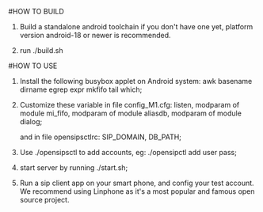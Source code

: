 #HOW TO BUILD
1.  Build a standalone android toolchain if you don't have one yet, platform
    version android-18 or newer is recommended.

2.  run ./build.sh
    
#HOW TO USE
1.  Install the following busybox applet on Android system: 
    awk basename dirname egrep expr mkfifo tail which;

2.  Customize these variable in file config_M1.cfg: 
    listen,
    modparam of module mi_fifo,
    modparam of module aliasdb,
    modparam of module dialog;
    
    and in file opensipsctlrc:
    SIP_DOMAIN,
    DB_PATH;

3.  Use ./opensipsctl to add accounts,
    eg: ./opensipctl add user pass;

4.  start server by running ./start.sh;

5.  Run a sip client app on your smart phone, and config your test account.
    We recommend using Linphone as it's a most popular and famous open source
    project.
